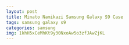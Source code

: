 ```yaml
---
layout: post
title: Minato Namikazi Samsung Galaxy S9 Case
tags: samsung galaxy s9
categories: samsung
img: 1khH5xCeMhKt9y30NxoAw5o3zfJAwZjKL
---
```

